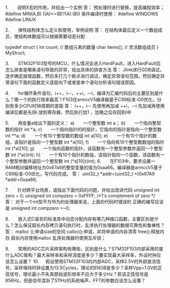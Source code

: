 1.    说明X宏的作用，并给出一个实例
答：
预处理时进行替换，提高编程效率；
#define MIN(A,B) ((A)<=(B)?(A):(B))
条件编译时使用： #define  WINDOWS  #define LINUX

2.    弹性结构体怎么定义和使用，举例说明
答：
在结构体最后定义一个数组成员，使结构体数组可以根据需要动态分配

typedef struct {
    int count;  // 数组元素的数量
    char items[];  // 灵活数组成员
} MyStruct;

3.    STM32F103型号的MCU，什么情况会进入HardFault，进入HardFault后怎么排查是哪条语句导致的异常，给出具体的排查方法
答：
Jlink进行GDB调试，逐步确定报错函数，然后多打几个断点进行调试，确定异常语句范围，然后确定异常语句下面的函数定义逐层向下或者是单个语句分析语句错误原因。

4.    for循环条件语句，i++，i--，++i，--i，编译为汇编代码后的主要区别是什么？哪一个的执行效率最高？F103在armccV5编译器基于C99标准-O0优化，分别有多少CPU时钟周期的差距
答：
i++，i--  先使用再加减
++i，--i  先加减再使用
编译后都是先将i 放到寄存器，然后执行加1 ，加晚之后存回到i中

5.    用变量a给出下面的定义：
a)    一个整型数                                 				int a；
b)    一个指向整型数的指针                     				    int *a;
c)    一个指向指针的的指针，它指向的指针是指向一个整型数  	    int **a;
d)    一个有10个整型数的数组									int a[10];
e)    一个有10个指针的数组，该指针是指向一个整型数				int *a[10];
f)    一个指向有10个整型数数组的指针                            int (*a)[10];
g)    一个指向函数的指针，该函数有一个整型参数并返回一个整型数  int (*a)(int);
h)    一个有10个指针的数组，该指针指向一个函数，该函数有一个整型参数并返回一个整型数                                                           int (*a[10])(int);
6.    在F103中，要求设置一RAM相对偏移地址为0x67a9的整型变量的值为0xaa66。编译器是armccV5基于C99标准-O0优化，写代码完成，
答：
uint32_t *addr=(uint32_t *)0x67A9
*addr=0xaa66;

7.    针对跨平台场景，请指出下面代码的问题，并给出改进代码
unsigned int zero = 0;
unsigned int compzero = 0xFFFF; /*1's complement of zero */
答：
对于一个int型不为16为的处理器来说，上面的代码时错误的
正确的编写应该是 unsigned int compzero =~0;

8.    嵌入式C语言的标准库中动态分配内存有哪几种接口函数，主要区别是什么？怎么保证超长内存拷贝语句执行时，乱序执行处理器的数据可靠性和鲁棒性？
答：
malloc ();申请size的空间
calloc();申请，并将申请的内存清零
free();释放内存
超长内存使用malloc
乱序处理器时使用互斥锁；

9.    常用的ADC芯片采样架构有哪些，区别是什么？STM32F103内部采用的是什么ADC架构？最大采样率和采样深度是多少？要实现最大采样率，外设时钟应该怎么设置？
10.   假设使用STM32F103的内部ADC，采样2.5V的外部直流信号，采样保持时钟设置为13.5Cycles，理论的ENOB是多少？采样Vpp=1.0V的正弦信号，理论最小不失真原始波形频率不应大于多少Hz？若该正弦信号是856Hz，但是信号混杂了511Hz的系统噪声，FFT的参数应该怎么设置？

